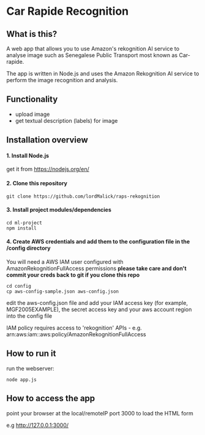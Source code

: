 # Car Rapide Recognition

## What is this?
A web app that allows you to use Amazon's rekognition AI service to analyse image such as Senegalese Public Transport most known as Car-rapide. 

The app is written in Node.js and uses the Amazon Rekognition AI service to perform the image recognition and analysis. 



## Functionality
- upload image
- get textual description (labels) for image

## Installation overview

#### 1. Install Node.js
get it from https://nodejs.org/en/

#### 2. Clone this repository
```
git clone https://github.com/lordMalick/raps-rekognition
```

#### 3. Install project modules/dependencies
```
cd ml-project
npm install
```

#### 4. Create AWS credentials and add them to the configuration file in the /config directory
You will need a AWS IAM user configured with AmazonRekognitionFullAccess permissions
**please take care and don't commit your creds back to git if you clone this repo**
```
cd config
cp aws-config-sample.json aws-config.json
```
edit the aws-config.json file and add your IAM access key (for example, MGF2005EXAMPLE), the secret access key and your aws account region into the config file

IAM policy requires access to 'rekognition' APIs - e.g. arn:aws:iam::aws:policy/AmazonRekognitionFullAccess

## How to run it
run the webserver:
```
node app.js
```

## How to access the app
point your browser at the local/remoteIP port 3000 to load the HTML form

e.g http://127.0.0.1:3000/
